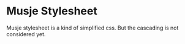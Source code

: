 # Musje Stylesheet

Musje stylesheet is a kind of simplified css. But the cascading is not considered yet.
